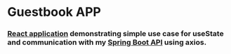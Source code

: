 # Guestbook APP

### [React application](https://adams-guestbook.netlify.app/) demonstrating simple use case for useState and communication with my [Spring Boot API](https://github.com/AdamWandoch/adam-studies-apis) using axios.
